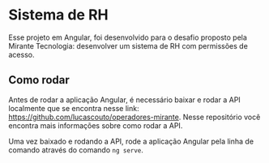 # Sistema de RH

Esse projeto em Angular, foi desenvolvido para o desafio proposto pela Mirante Tecnologia: desenvolver um sistema de RH com permissões de acesso.

## Como rodar

Antes de rodar a aplicação Angular, é necessário baixar e rodar a API localmente que se encontra nesse link: https://github.com/lucascouto/operadores-mirante. Nesse repositório você encontra mais informações sobre como rodar a API.

Uma vez baixado e rodando a API, rode a aplicação Angular pela linha de comando através do comando `ng serve`.
